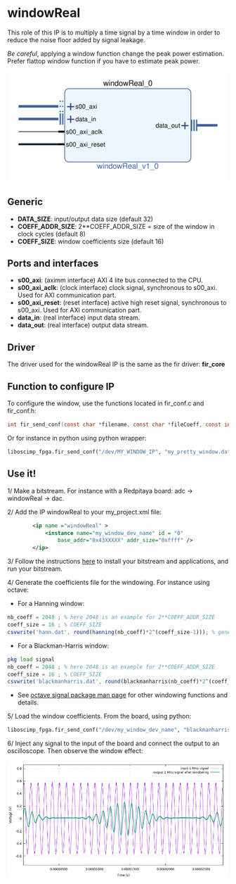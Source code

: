 # windowReal

This role of this IP is to multiply a time signal by a time window in order to reduce the noise floor added by signal leakage.

*Be careful*, applying a window function change the peak power estimation. Prefer flattop window function if you have to estimate peak power.

<p align="center">
<img src='figures/windowReal.png' width='500'>
</p>

## Generic

* **DATA_SIZE**: input/output data size (default 32)
* **COEFF_ADDR_SIZE**: 2**COEFF_ADDR_SIZE = size of the window in clock cycles (default 8)
* **COEFF_SIZE**: window coefficients size (default 16)

## Ports and interfaces

* **s00_axi**: (aximm interface) AXI 4 lite bus connected to the CPU.
* **s00_axi_aclk**: (clock interface) clock signal, synchronous to s00_axi. Used for AXI communication part.
* **s00_axi_reset**: (reset interface) active high reset signal, synchronous to s00_axi. Used for AXI communication part.
* **data_in**: (real interface) input data stream.
* **data_out**: (real interface) output data stream.

## Driver

The driver used for the windowReal IP is the same as the fir driver: **fir_core**

## Function to configure IP

To configure the window, use the functions located in fir_conf.c and fir_conf.h:
```c
int fir_send_conf(const char *filename, const char *fileCoeff, const int coeffSize);
```

Or for instance in python using python wrapper:
```python
liboscimp_fpga.fir_send_conf("/dev/MY_WINDOW_IP", "my_pretty_window.dat", 2**COEFF_ADDR_SIZE)
```

## Use it!


1/ Make a bitstream. For instance with a Redpitaya board: adc -> windowReal -> dac.

2/ Add the IP windowReal to your my_project.xml file:

```xml
        <ip name ="windowReal" >
            <instance name="my_window_dev_name" id = "0"
                base_addr="0x43XXXXX" addr_size="0xffff" />
        </ip>
```

3/ Follow the instructions [here](https://github.com/oscimp/oscimpDigital/wiki/4Testing) to install your bitstream and applications, and run your bitstream.

4/ Generate the coefficients file for the windowing. For instance using octave:

* For a Hanning window:

```octave
nb_coeff = 2048 ; % here 2048 is an example for 2**COEFF_ADDR_SIZE
coeff_size = 16 ; % COEFF_SIZE
csvwrite('hann.dat', round(hanning(nb_coeff)*2^(coeff_size-1))); % generate float coefficients and convert to int16
```

* For a Blackman-Harris window:

```octave
pkg load signal
nb_coeff = 2048 ; % here 2048 is an example for 2**COEFF_ADDR_SIZE
coeff_size = 16 ; % COEFF_SIZE
csvwrite('blackmanharris.dat', round(blackmanharris(nb_coeff)*2^(coeff_size-1))); % generate float coefficients and convert to int16
```

* See [octave signal package man page](https://octave.sourceforge.io/signal/overview.html) for other windowing functions and details.

5/ Load the window coefficients. From the board, using python:

```python
liboscimp_fpga.fir_send_conf("/dev/my_window_dev_name", "blackmanharris.dat", 2048)
```

6/ Inject any signal to the input of the board and connect the output to an oscilloscope. Then observe the window effect:

<p align="center">
<img src='figures/windowReal_blackmanharris.png' width='800'>
</p>

